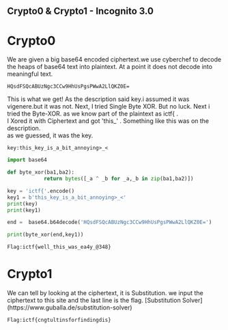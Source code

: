 ## Crypto0 & Crypto1 - Incognito 3.0

<h1>Crypto0</h1>
We are given a big base64 encoded ciphertext.we use cyberchef to decode the heaps of base64 text into plaintext. At a point it does not decode into meaningful text.

```
HQsdFSQcABUzNgc3CCw9HhUsPgsPWwA2LlQKZ0E=
```
This is what we get!
As the description said key.i assumed it was vigenere.but it was not.
Next, I tried Single Byte XOR. But no luck. Next i tried the Byte-XOR. as we know part of the plaintext as ictf{ .<br>
I Xored it with Ciphertext and got  'this_' . Something like this was on the description.
<br>as we guessed, it was the key.

`key:this_key_is_a_bit_annoying>_<`

```py
import base64

def byte_xor(ba1,ba2):
            return bytes([_a ^ _b for _a,_b in zip(ba1,ba2)])

key = 'ictf{'.encode()
key1 = b'this_key_is_a_bit_annoying>_<'
print(key)
print(key1)

end =  base64.b64decode('HQsdFSQcABUzNgc3CCw9HhUsPgsPWwA2LlQKZ0E=')

print(byte_xor(end,key1))
``` 
`Flag:ictf{well_this_was_ea4y_@348}`

 <h1>Crypto1</h1>
We can tell by looking at the ciphertext, it is Substitution.
we input the ciphertext to this site and the last line is the flag.
[Substitution Solver](https://www.guballa.de/substitution-solver)

`Flag:ictf{cngtultinsforfindingdis}`
